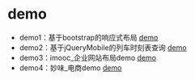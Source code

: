 # demo
* demo1：基于bootstrap的响应式布局 [demo](http://kangkai-fe.github.io/demo/基于bootstrap的网页开发/作业.html)
* demo2：基于jQueryMobile的列车时刻表查询 [demo](http://kangkai-fe.github.io/demo/基于jQueryMobile的列车时刻表查询/demo.html)
* demo3：imooc_企业网站布局demo [demo](http://kangkai-fe.github.io/demo/imooc_企业网站布局demo/index.html)
* demo4：妙味_电商demo [demo](http://kangkai-fe.github.io/demo/妙味_电商demo/index.html)
